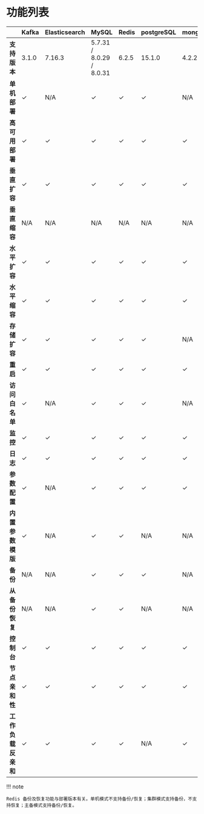 # 功能列表

|      | **Kafka**   | **Elasticsearch** | **MySQL** | **Redis**                 | **postgreSQL** | **mongoDB** | **RabbitMQ** | **RocketMQ** | **MinIO** |
|-------------|-------------|-------------------|-----------|---------------------------|----------------|-------------|--------------|--------------|-----------|
| **支持版本**    | 3.1.0             | 7.16.3    | 5.7.31 / 8.0.29 / 8.0.31  | 6.2.5          | 15.1.0      | 4.2.24       | 3.9.25       | v4.5.0    | RELEASE.2023-10-07T15-07-38Z |
| **单机部署**    | ✓                 | N/A       | ✓                         | ✓              | ✓           | N/A          | ✓            | ✓         | ✓                            |
| **高可用部署**   | ✓                 | ✓         | ✓                         | ✓              | ✓           | ✓            | ✓            | ✓         | ✓                            |
| **垂直扩容**    | ✓                 | ✓         | ✓                         | ✓              | ✓           | ✓            | ✓            | ✓         | N/A                          |
| **垂直缩容**    | N/A               | N/A       | N/A                       | N/A            | N/A         | N/A          | N/A          | N/A       | N/A                          |
| **水平扩容**    | ✓                 | ✓         | ✓                         | ✓              | ✓           | ✓            | ✓            | ✓         | ✓                            |
| **水平缩容**    | ✓                 | ✓         | ✓                         | ✓              | ✓           | ✓            | ✓            | ✓         | ✓                            |
| **存储扩容**    | ✓                 | ✓         | ✓                         | ✓              | ✓           | N/A          | ✓            | ✓         | N/A                          |
| **重启**      | ✓                 | ✓         | ✓                         | ✓              | ✓           | ✓            | ✓            | ✓         | ✓                            |
| **访问白名单**   | ✓                 | N/A       | ✓                         | ✓              | ✓           | N/A          | N/A          | N/A       | N/A                          |
| **监控**      | ✓                 | ✓         | ✓                         | ✓              | ✓           | ✓            | ✓            | ✓         | ✓                            |
| **日志**      | ✓                 | ✓         | ✓                         | ✓              | ✓           | ✓            | ✓            | ✓         | ✓                            |
| **参数配置**    | ✓                 | N/A       | ✓                         | ✓              | ✓           | ✓            | N/A          | ✓         | ✓                            |
| **内置参数模版**  | ✓                 | N/A       | ✓                         | ✓              | N/A         | N/A          | N/A          | N/A       | N/A                          |
| **备份**      | N/A               | N/A       | ✓                         | ✓              | ✓           | N/A          | N/A          | N/A       | N/A                          |
| **从备份恢复**   | N/A               | N/A       | ✓                         | ✓              | N/A         | N/A          | N/A          | N/A       | N/A                          |
| **控制台**     | ✓                 | ✓         | ✓                         | ✓              | ✓           | ✓            | ✓            | ✓         | ✓                            |
| **节点亲和性**   | ✓                 | ✓         | ✓                         | ✓              | ✓           | ✓            | ✓            | ✓         | ✓                            |
| **工作负载反亲和** | ✓                 | ✓         | ✓                         | ✓              | N/A         | ✓            | ✓            | ✓         | N/A                          |

!!! note

    Redis 备份及恢复功能与部署版本有关。单机模式不支持备份/恢复；集群模式支持备份，不支持恢复；主备模式支持备份/恢复。

